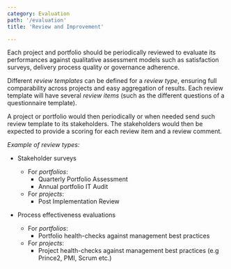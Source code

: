 ```yaml
---
category: Evaluation
path: '/evaluation'
title: 'Review and Improvement'

---
```


Each project and portfolio should be periodically reviewed to evaluate its performances 
against qualitative assessment models such as satisfaction surveys, delivery process quality
or governance adherence.

Different _review templates_ can be defined for a _review type_, 
ensuring full comparability across projects and easy aggregation of results. Each review template
will have several _review items_ (such as the different questions of a questionnaire template).

A project or portfolio would then periodically or when needed send such review template to its stakeholders. 
The stakeholders would then be expected to provide a scoring for each review item and a review comment.

_Example of review types:_

  + Stakeholder surveys
    + For _portfolios_:
      + Quarterly Portfolio Assessment
      + Annual portfolio IT Audit
    + For _projects_:
      + Post Implementation Review
      
  + Process effectiveness evaluations
    + For _portfolios_:
      + Portfolio health-checks against management best practices
    + For _projects_:
      + Project health-checks against management best practices (e.g Prince2, PMI, Scrum etc.)

